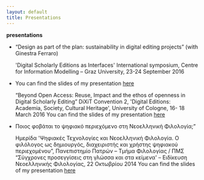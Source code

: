 ```yaml
---
layout: default
title: Presentations
---
```

**presentations**

<ul>
<li>“Design as part of the plan: sustainability in digital editing projects” (with Ginestra Ferraro)

'Digital Scholarly Editions as Interfaces' International symposium, Centre for Information Modelling – Graz University, 23-24 September 2016</li>
<li>You can find  the slides of my presentation <a href="../images/interfaces.pdf">here</a>

“Beyond Open Access: Reuse, Impact and the ethos of openness in Digital Scholarly Editing”
DiXiT Convention 2, 'Digital Editions: Academia, Society, Cultural Heritage', University of Cologne, 16- 18 March 2016
You can find  the slides of my presentation <a href="../images/beyondoa.pdf">here</a>
</li>

<li>Ποιος φοβάται το ψηφιακό περιεχόμενο στη Νεοελληνική Φιλολογία;” 

Ημερίδα 'Ψηφιακές Τεχνολογίες και Νεοελληνική Φιλολογία. Ο φιλόλογος ως δημιουργός, διαχειριστής και χρήστης ψηφιακού περιεχομένου”, Πανεπιστημίο Πατρών – Τμήμα Φιλολογίας / ΠΜΣ “Σύγχρονες προσεγγίσεις στη γλώσσα και στα κείμενα' – Ειδίκευση Νεοελληνικής Φιλολογίας, 22 Οκτωβρίου 2014
You can find  the slides of my presentation <a href="../images/digitalcontent.pdf">here</a></li>

